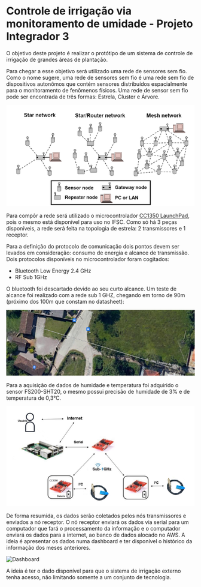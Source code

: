 # Controle de irrigação via monitoramento de umidade - Projeto Integrador 3

O objetivo deste projeto é realizar o protótipo de um sistema de controle de irrigação de grandes áreas de plantação. 

Para chegar a esse objetivo será utilizado uma rede de sensores sem fio. Como o nome sugere, uma rede de sensores sem fio é uma rede sem fio de dispositivos autonômos que contém sensores distribuídos espacialmente para o monitoramento de fenômenos físicos. Uma rede de sensor sem fio pode ser encontrada de três formas: Estrela, Cluster e Árvore.

![Topologias](https://github.com/maiteluisaa/projeto_pi3/blob/main/images/Topologias.png)

Para compôr a rede será utilizado o microcontrolador [CC1350 LaunchPad](https://www.ti.com/tool/LAUNCHXL-CC1350), pois o mesmo está disponível para uso no IFSC. Como só há 3 peças disponíveis, a rede será feita na topologia de estrela: 2 transmissores e 1 receptor.

Para a definição do protocolo de comunicação dois pontos devem ser levados em consideração: consumo de energia e alcance de transmissão. Dois protocolos disponíveis no microcontrolador foram cogitados:

- Bluetooth Low Energy 2.4 GHz
- RF Sub 1GHz

O bluetooth foi descartado devido ao seu curto alcance. Um teste de alcance foi realizado com a rede sub 1 GHZ, chegando em torno de 90m (próximo dos 100m que constam no datasheet):

![Alcance](https://github.com/maiteluisaa/projeto_pi3/blob/main/images/alcance.png)

Para a aquisição de dados de humidade e temperatura foi adquirido o sensor FS200-SHT20, o mesmo possui precisão de humidade de 3% e de temperatura de 0,3°C.

![Esquemático](https://github.com/maiteluisaa/projeto_pi3/blob/main/images/ESQUEMA.png)

De forma resumida, os dados serão coletados pelos nós transmissores e enviados a nó receptor. O nó receptor enviará os dados via serial para um computador que fará o processamento da informação e o computador enviará os dados para a internet, ao banco de dados alocado no AWS. A ideia é apresentar os dados numa dashboard e ter disponível o histórico da informação dos meses anteriores.

![Dashboard](https://github.com/maiteluisaa/projeto_pi3/blob/main/images/dash.png)

A ideia é ter o dado disponível para que o sistema de irrigação externo tenha acesso, não limitando somente a um conjunto de tecnologia. 
